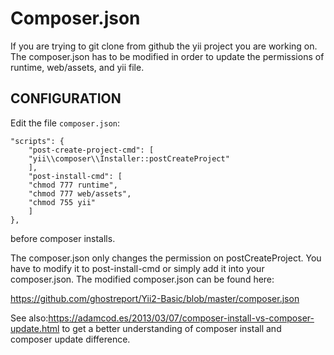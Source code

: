Composer.json
=============

If you are trying to git clone from github the yii project you are working on.
The composer.json has to be modified in order to update the permissions of runtime, web/assets, and yii file.

CONFIGURATION
-------------

Edit the file `composer.json`:

```
"scripts": {
    "post-create-project-cmd": [
    "yii\\composer\\Installer::postCreateProject"
    ],
    "post-install-cmd": [
    "chmod 777 runtime",
    "chmod 777 web/assets",
    "chmod 755 yii"
    ]
},
```

before composer installs.

The composer.json only changes the permission on postCreateProject. You have to modify it to post-install-cmd or simply add it into your composer.json. The modified composer.json can be found here: 

https://github.com/ghostreport/Yii2-Basic/blob/master/composer.json

See also:https://adamcod.es/2013/03/07/composer-install-vs-composer-update.html
to get a better understanding of composer install and composer update difference.

